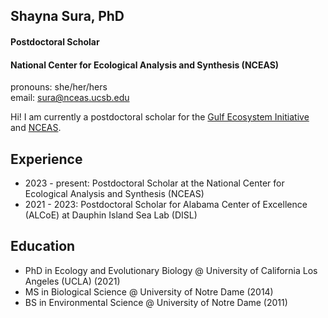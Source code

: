 ## Shayna Sura, PhD

#### Postdoctoral Scholar
#### National Center for Ecological Analysis and Synthesis (NCEAS)

pronouns: she/her/hers  
email: [sura@nceas.ucsb.edu](mailto:sura@nceas.ucsb.edu)

Hi! I am currently a postdoctoral scholar for the [Gulf Ecosystem Initiative](https://www.nceas.ucsb.edu/gulfeco) and [NCEAS](https://www.nceas.ucsb.edu).

Experience
-
- 2023 - present: Postdoctoral Scholar at the National Center for Ecological Analysis and Synthesis (NCEAS)
- 2021 - 2023: Postdoctoral Scholar for Alabama Center of Excellence (ALCoE) at Dauphin Island Sea Lab (DISL)


Education
-
 - PhD in Ecology and Evolutionary Biology @ University of California Los Angeles (UCLA) (2021)
 - MS in Biological Science @ University of Notre Dame (2014)
 - BS in Environmental Science @ University of Notre Dame (2011)

<!--
**shaynasura/shaynasura** is a ✨ _special_ ✨ repository because its `README.md` (this file) appears on your GitHub profile.

Here are some ideas to get you started:

- 🔭 I’m currently working on ...
- 🌱 I’m currently learning ...
- 👯 I’m looking to collaborate on ...
- 🤔 I’m looking for help with ...
- 💬 Ask me about ...
- 📫 How to reach me: ...
- 😄 Pronouns: ...
- ⚡ Fun fact: ...
-->
